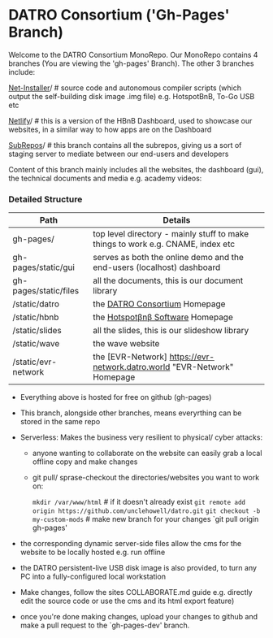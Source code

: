 # DATRO Consortium ('Gh-Pages' Branch) 

Welcome to the DATRO Consortium MonoRepo.
Our MonoRepo contains 4 branches (You are viewing the 'gh-pages' Branch). The other 3 branches include: 

[Net-Installer](https://github.com/unclehowell/datro/tree/net-installer "DATRO Net-Installer Branch")/ # source code and autonomous compiler scripts (which output the self-building disk image .img file) e.g. HotspotBnB, To-Go USB etc

[Netlify](https://github.com/unclehowell/datro/tree/netlify "DATRO Netlify Branch")/ # this is a version of the HBnB Dashboard, used to showcase our websites, in a similar way to how apps are on the Dashboard

[SubRepos](https://github.com/unclehowell/datro/tree/subrepos "DATRO SubRepos Branch")/ # this branch contains all the subrepos, giving us a sort of staging server to mediate between our end-users and developers

Content of this branch mainly includes all the websites, the dashboard (gui), the technical documents and media e.g. academy videos:
    
### Detailed Structure

| Path                      | Details                                                                             |
|---------------------------|-------------------------------------------------------------------------------------|
|gh-pages/                  | top level directory - mainly stuff to make things to work e.g. CNAME, index etc     |
|gh-pages/static/gui        | serves as both the online demo and the end-users (localhost) dashboard              |
|gh-pages/static/files      | all the documents, this is our document library                                     |
|       /static/datro       | the [DATRO Consortium](https://datro.world "DATRO Consortium") Homepage             |
|       /static/hbnb        | the [Hotspotβnβ Software](https://hbnb.datro.world "Hotspotβnβ Software") Homepage  |
|       /static/slides      | all the slides, this is our slideshow library                                       |
|       /static/wave        | the wave website                                                                    |
|       /static/evr-network | the [EVR-Network] https://evr-network.datro.world "EVR-Network" Homepage            |


  - Everything above is hosted for free on github (gh-pages)
  - This branch, alongside other branches, means everyrthing can be stored in the same repo
  - Serverless: Makes the business very resilient to physical/ cyber attacks:
     - anyone wanting to collaborate on the website can easily grab a local offline copy and make changes
     - git pull/ sprase-checkout the directories/websites you want to work on:

         `mkdir /var/www/html` # if it doesn't already exist
         `git remote add origin https://github.com/unclehowell/datro.git`
         `git checkout -b my-custom-mods` # make new branch for your changes
         `git pull origin gh-pages'

  - the corresponding dynamic server-side files allow the cms for the website to be locally hosted e.g. run offline
  - the DATRO persistent-live USB disk image is also provided, to turn any PC into a fully-configured local workstation
  - Make changes, follow the sites COLLABORATE.md guide e.g. directly edit the source code or use the cms and its html export feature)
  - once you're done making changes, upload your changes to github and make a pull request to the `gh-pages-dev' branch.


